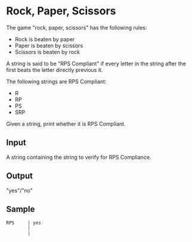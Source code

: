 # Rock, Paper, Scissors

The game "rock, paper, scissors" has the following rules:

- Rock is beaten by paper
- Paper is beaten by scissors
- Scissors is beaten by rock

A string is said to be "RPS Compliant" if every letter in the string after the first beats the letter directly previous it.

The following strings are RPS Compliant:

- R
- RP
- PS
- SRP

Given a string, print whether it is RPS Compliant.

## Input

A string containing the string to verify for RPS Compliance.

## Output

"yes"/"no"

## Sample
```
RPS     | yes
        |
        |
```


